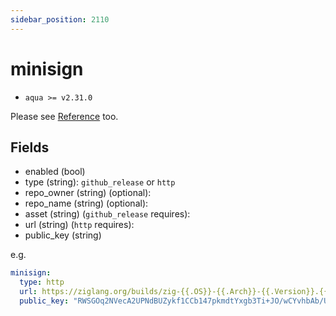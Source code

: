```yaml
---
sidebar_position: 2110
---
```


# minisign

- `aqua >= v2.31.0`

Please see [Reference](/docs/reference/security/minisign) too.

## Fields

- enabled (bool)
- type (string): `github_release` or `http`
- repo_owner (string) (optional):
- repo_name (string) (optional):
- asset (string) (`github_release` requires):
- url (string) (`http` requires):
- public_key (string)

e.g.

```yaml
minisign:
  type: http
  url: https://ziglang.org/builds/zig-{{.OS}}-{{.Arch}}-{{.Version}}.{{.Format}}.minisig
  public_key: "RWSGOq2NVecA2UPNdBUZykf1CCb147pkmdtYxgb3Ti+JO/wCYvhbAb/U"
```
